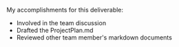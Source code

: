 My accomplishments for this deliverable:
+ Involved in the team discussion 
+ Drafted the ProjectPlan.md
+ Reviewed other team member's markdown documents


